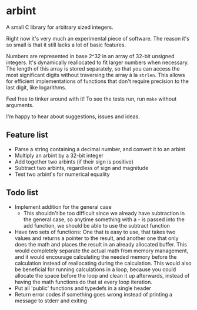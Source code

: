 arbint
======

A small C library for arbitrary sized integers.

Right now it's very much an experimental piece of software. The reason it's so
small is that it still lacks a lot of basic features.

Numbers are represented in base 2^32 in an array of 32-bit unsigned integers. It's dynamically reallocated to fit larger numbers when necessary. The length of this array is stored separately, so that you can access the most significant digits without traversing the array à la `strlen`. This allows for efficient implementations of functions that don't require precision to the last digit, like logarithms.

Feel free to tinker around with it! To see the tests run, run `make` without arguments.

I'm happy to hear about suggestions, issues and ideas.

## Feature list

 - Parse a string containing a decimal number, and convert it to an arbint
 - Multiply an arbint by a 32-bit integer
 - Add together two arbints (if their sign is positive)
 - Subtract two arbints, regardless of sign and magnitude
 - Test two arbint's for numerical equality


## Todo list

- Implement addition for the general case
	- This shouldn't be too difficult since we already have subtraction
	  in the general case, so anytime something with a - is passed into
	  the add function, we should be able to use the subtract function
- Have two sets of functions: One that is easy to use, that takes two
  values and returns a pointer to the result, and another one that only
  does the math and places the result in an already allocated buffer. This
  would completely separate the actual math from memory management, and it
  would encourage calculating the needed memory before the calculation
  instead of reallocating during the calculation. This would also be
  beneficial for running calculations in a loop, because you could allocate
  the space before the loop and clean it up afterwards, instead of having the
  math functions do that at every loop iteration.
- Put all 'public' functions and typedefs in a single header
- Return error codes if something goes wrong instead of printing a message
  to stderr and exiting


